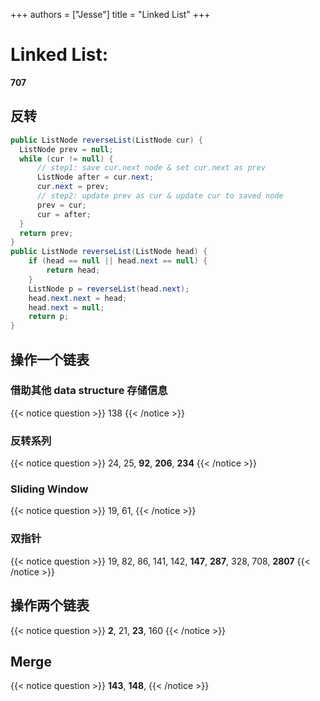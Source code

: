 +++
authors = ["Jesse"]
title = "Linked List"
+++

# Linked List:

**707**

## 反转

```JAVA
public ListNode reverseList(ListNode cur) {
  ListNode prev = null;
  while (cur != null) {
      // step1: save cur.next node & set cur.next as prev
      ListNode after = cur.next;
      cur.next = prev;
      // step2: update prev as cur & update cur to saved node
      prev = cur;
      cur = after;
  }
  return prev;
}
public ListNode reverseList(ListNode head) {
    if (head == null || head.next == null) {
        return head;
    }
    ListNode p = reverseList(head.next);
    head.next.next = head;
    head.next = null;
    return p;
}
```

## 操作一个链表

### 借助其他 data structure 存储信息

{{< notice question >}}
138
{{< /notice >}}

### 反转系列

{{< notice question >}}
24, 25, **92**, **206**, **234**
{{< /notice >}}

### Sliding Window

{{< notice question >}}
19, 61,
{{< /notice >}}

### 双指针

{{< notice question >}}
19, 82, 86, 141, 142, **147**, **287**, 328, 708, **2807**
{{< /notice >}}

## 操作两个链表

{{< notice question >}}
**2**, 21, **23**, 160
{{< /notice >}}

## Merge

{{< notice question >}}
**143**, **148**,
{{< /notice >}}
